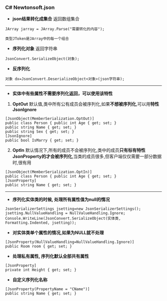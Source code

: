 ### C# Newtonsoft.json
* **json结果转化成集合**  返回数组集合
``` 
JArray jarray = JArray.Parse("需要转化的内容"); 
```
`类型JToken是JArray中的每一个组合`

* **序列化对象** 返回字符串
```
JsonConvert.SerializeObject(对象);
```

* **反序列化**
```
对象 dx=JsonConvert.DeserializeObject<对象>(json字符串);
```

---
* **实体中有些属性不需要序列化返回，可以使用该特性**
1. **OptOut** 默认值,类中所有公有成员会被序列化,如果**不想被序列化**,可以用**特性JsonIgnore**
```
[JsonObject(MemberSerialization.OptOut)]
public class Person { public int Age { get; set; }
public string Name { get; set; }
public string Sex { get; set; }
[JsonIgnore]
public bool IsMarry { get; set; }
```
2. **OptIn** 默认情况下,所有的成员不会被序列化,类中的成员**只有标有特性JsonProperty的才会被序列化**,当类的成员很多,但客户端仅仅需要一部分数据时,很有用
```
[JsonObject(MemberSerialization.OptIn)]
public class Person { public int Age { get; set; }
[JsonProperty]
public string Name { get; set; }
```

---

* **序列化实体类的时候, 处理所有属性值为null的情况**
```
JsonSerializerSettings jsetting=new JsonSerializerSettings();
jsetting.NullValueHandling = NullValueHandling.Ignore;
Console.WriteLine(JsonConvert.SerializeObject(实体类, Formatting.Indented, jsetting));
```
* **对实体类单个属性的情况,如果为NULL就不处理** 
```
[JsonProperty(NullValueHandling=NullValueHandling.Ignore)]
public Room room { get; set; }
```

* **处理私有属性, 序列化默认全部共有属性**
```
[JsonProperty]
private int Height { get; set; }
```

* **自定义序列化名称**
```
[JsonProperty(PropertyName = "CName")]
public string Name { get; set; }
```